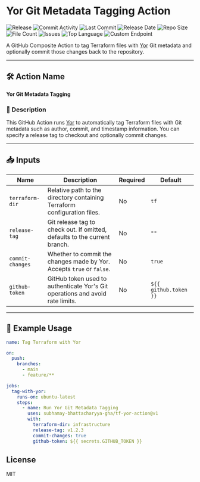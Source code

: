 # Yor Git Metadata Tagging Action

![Release](https://github.com/subhamay-bhattacharyya-gha/tf-yor-action/actions/workflows/release.yaml/badge.svg)&nbsp;![Commit Activity](https://img.shields.io/github/commit-activity/t/subhamay-bhattacharyya-gha/tf-yor-action)&nbsp;![Last Commit](https://img.shields.io/github/last-commit/subhamay-bhattacharyya-gha/tf-yor-action)&nbsp;![Release Date](https://img.shields.io/github/release-date/subhamay-bhattacharyya-gha/tf-yor-action)&nbsp;![Repo Size](https://img.shields.io/github/repo-size/subhamay-bhattacharyya-gha/tf-yor-action)&nbsp;![File Count](https://img.shields.io/github/directory-file-count/subhamay-bhattacharyya-gha/tf-yor-action)&nbsp;![Issues](https://img.shields.io/github/issues/subhamay-bhattacharyya-gha/tf-yor-action)&nbsp;![Top Language](https://img.shields.io/github/languages/top/subhamay-bhattacharyya-gha/tf-yor-action)&nbsp;![Custom Endpoint](https://img.shields.io/endpoint?url=https://gist.githubusercontent.com/bsubhamay/77f93a02120fa5702a93fe6060128580/raw/tf-yor-action.json?)

A GitHub Composite Action to tag Terraform files with [Yor](https://github.com/bridgecrewio/yor) Git metadata and optionally commit those changes back to the repository.

---

## 🛠️ Action Name

**Yor Git Metadata Tagging**

### 📌 Description

This GitHub Action runs [Yor](https://github.com/bridgecrewio/yor) to automatically tag Terraform files with Git metadata such as author, commit, and timestamp information. You can specify a release tag to checkout and optionally commit changes.

---

## 📥 Inputs

| Name             | Description                                                                                  | Required | Default     |
|------------------|----------------------------------------------------------------------------------------------|----------|-------------|
| `terraform-dir`  | Relative path to the directory containing Terraform configuration files.                     | No       | `tf`        |
| `release-tag`    | Git release tag to check out. If omitted, defaults to the current branch.                    | No       | `""`        |
| `commit-changes` | Whether to commit the changes made by Yor. Accepts `true` or `false`.                        | No       | `true`      |
| `github-token`   | GitHub token used to authenticate Yor's Git operations and avoid rate limits.                | No       | `${{ github.token }}` |

---

## 🚀 Example Usage

```yaml
name: Tag Terraform with Yor

on:
  push:
    branches:
      - main
      - feature/**

jobs:
  tag-with-yor:
    runs-on: ubuntu-latest
    steps:
      - name: Run Yor Git Metadata Tagging
        uses: subhamay-bhattacharyya-gha/tf-yor-action@v1
        with:
          terraform-dir: infrastructure
          release-tag: v1.2.3
          commit-changes: true
          github-token: ${{ secrets.GITHUB_TOKEN }}

```

## License

MIT
